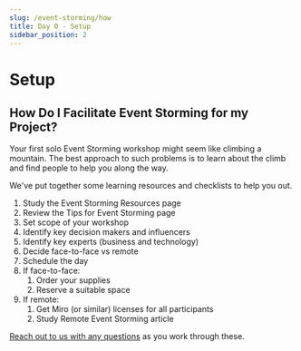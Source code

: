 ```yaml
---
slug: /event-storming/how
title: Day 0 - Setup
sidebar_position: 2
---
```


# Setup

## How Do I Facilitate Event Storming for my Project?

Your first solo Event Storming workshop might seem like climbing a mountain. The best approach to such problems is to learn about the climb and find people to help you along the way.

We've put together some learning resources and checklists to help you out.

1. Study the Event Storming Resources page
2. Review the Tips for Event Storming page
3. Set scope of your workshop
4. Identify key decision makers and influencers
5. Identify key experts (business and technology)
6. Decide face-to-face vs remote
7. Schedule the day
8. If face-to-face:
   1. Order your supplies
   2. Reserve a suitable space
9. If remote:
   1. Get Miro (or similar) licenses for all participants
   2. Study Remote Event Storming article

[Reach out to us with any questions](/get-help) as you work through these.